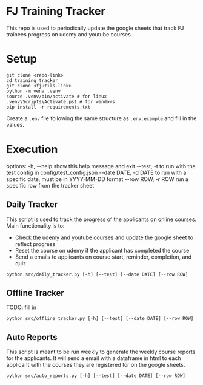 # FJ Training Tracker

This repo is used to periodically update the google sheets that track FJ trainees progress on udemy and youtube courses.

# Setup
```
git clone <repo-link>
cd training_tracker
git clone <fjutils-link>
python -m venv .venv
source .venv/bin/activate # for linux
.venv\Scripts\Activate.ps1 # for windows
pip install -r requirements.txt
```
Create a `.env` file following the same structure as `.env.example` and fill in the values.


# Execution
options:
  -h, --help            show this help message and exit
  --test, -t            to run with the test config in config/test_config.json
  --date DATE, -d DATE  to run with a specific date, must be in YYYY-MM-DD format
  --row ROW, -r ROW     run a specific row from the tracker sheet
## Daily Tracker
This script is used to track the progress of the applicants on online courses. Main functionality is to:
* Check the udemy and youtube courses and update the google sheet to reflect progress
* Reset the course on udemy if the applicant has completed the course
* Send a emails to applicants on course start, reminder, completion, and quiz

```
python src/daily_tracker.py [-h] [--test] [--date DATE] [--row ROW]
```
## Offline Tracker
TODO: fill in
```
python src/offline_tracker.py [-h] [--test] [--date DATE] [--row ROW]
```
## Auto Reports
This script is meant to be run weekly to generate the weekly course reports for the applicants. It will send a email with a dataframe in html to each applicant with the courses they are registered for on the google sheets.
```
python src/auto_reports.py [-h] [--test] [--date DATE] [--row ROW]
```

